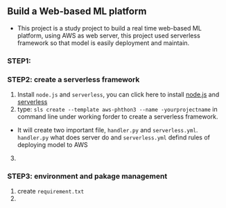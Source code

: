 ## Build a Web-based ML platform 

- This project is a study project to build a real time web-based ML platform, using AWS as web server, this project used serverless framework so that model is easily deployment and maintain.


### STEP1: 




### STEP2: create a serverless framework
1. Install `node.js` and `serverless`, you can click here to install [node.js](https://nodejs.org/en/) and [serverless](https://www.serverless.com/framework/docs/getting-started/)
2. type: `sls create --template aws-phthon3 --name -yourprojectname`  in command line under working forder to create a serverless framework.
- It will create two important file, `handler.py` and `serverless.yml`. `handler.py` what does server do and `serverless.yml` defind rules of deploying model to AWS  
3.  



### STEP3: environment and pakage management
1. create `requirement.txt`
2. 